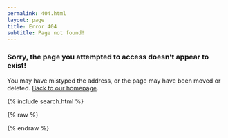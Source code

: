 ```yaml
---
permalink: 404.html
layout: page
title: Error 404
subtitle: Page not found!
---
```


### Sorry, the page you attempted to access doesn't appear to exist! ###
You may have mistyped the address, or the page may have been moved or deleted. 
[Back to our homepage](/ "Back to our homepage.").

{% include search.html %}

{% raw %}
<script src="//code.jquery.com/jquery-1.11.0.min.js"></script>
<script type="text/javascript">

var StormBit = StormBit || {}

StormBit.fourOhFour = {
	resultHtml: false,
	searchResultContainer: false,
	
	searchParams: {
		engine_key: false,
		q: false,
		per_page: false,
	},
	
	init: function() {

		StormBit.fourOhFour.searchResultContainer = $("#search-results");
		StormBit.fourOhFour.searchResultContainer.html("");

		StormBit.fourOhFour.searchParams.engine_key = "PTCnAnrfYm7pvRS51Wya";
		StormBit.fourOhFour.searchParams.q = window.location.pathname.split(/[/-_]/).join(" ");
		StormBit.fourOhFour.searchParams.per_page = 10;

		$.getJSON(
			"http://api.swiftype.com/api/v1/public/engines/search.json?callback=?",
			StormBit.fourOhFour.searchParams
		).success(StormBit.fourOhFour.renderResults);
	},
	
	renderResults: function(data) {
		if (data['records']['page'].length > 0) {
			StormBit.fourOhFour.searchResultContainer.append("<h2>Suggested pages:</h2>");
			$.each(data['records']['page'], function(index, result) {		
				StormBit.fourOhFour.searchResultContainer.append(
					"<p><a href='" + result['url'] + "'>" +
						(result['highlight']['title'] || result['title']) + "</a><br>" +
						(result['highlight']['body'] || result['body'].substring(0, 300)) +
					"</p>"
				)
			});
		}
	}
}

$(document).ready(function() {
	StormBit.fourOhFour.init();
});
</script>
{% endraw %}